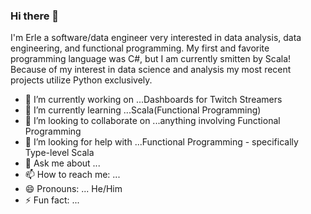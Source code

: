 ### Hi there 👋

<!--
**ilEnzio/ilEnzio** is a ✨ _special_ ✨ repository because its `README.md` (this file) appears on your GitHub profile.
-->

I'm Erle a software/data engineer very interested in data analysis, data engineering, and functional programming.  My first and favorite programming language was C#, but I am currently smitten by Scala!  Because of my interest in data science and analysis my most recent projects utilize Python exclusively.    

- 🔭 I’m currently working on ...Dashboards for Twitch Streamers
- 🌱 I’m currently learning ...Scala(Functional Programming)
- 👯 I’m looking to collaborate on ...anything involving Functional Programming
- 🤔 I’m looking for help with ...Functional Programming - specifically Type-level Scala
- 💬 Ask me about ...
- 📫 How to reach me: ...
- 😄 Pronouns: ... He/Him
- ⚡ Fun fact: ...

